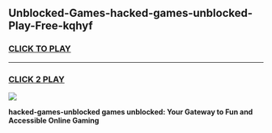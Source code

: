 
## Unblocked-Games-hacked-games-unblocked-Play-Free-kqhyf
<h3>
<a href="https://premium76.site?title=hacked-games-unblocked&ref=24M">CLICK TO PLAY</a></h3>
<hr>

<h3>
<a href="https://premium76.site?title=hacked-games-unblocked&ref=24M">CLICK 2 PLAY</a>
  
</h3>

<a href="https://premium76.site?title=hacked-games-unblocked&ref=24M"><img src="https://clearcache.store/games.png"></a>


**hacked-games-unblocked games unblocked: Your Gateway to Fun and Accessible Online Gaming**
